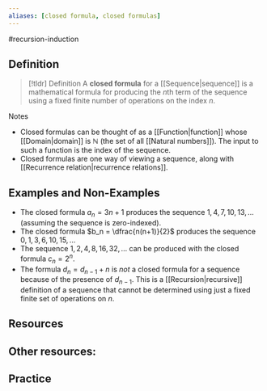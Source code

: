 ```yaml
---
aliases: [closed formula, closed formulas]
--- 
```


#recursion-induction 

## Definition 

> [!tldr] Definition
> A **closed formula** for a [[Sequence|sequence]] is a mathematical formula for producing the $n$th term of the sequence using a fixed finite number of operations on the index $n$. 

Notes
- Closed formulas can be thought of as a [[Function|function]] whose [[Domain|domain]] is $\mathbb{N}$ (the set of all [[Natural numbers]]). The input to such a function is the index of the sequence. 
- Closed formulas are one way of viewing a sequence, along with [[Recurrence relation|recurrence relations]]. 
## Examples and Non-Examples

- The closed formula $a_n = 3n+1$ produces the sequence $1, 4, 7, 10, 13, \dots$ (assuming the sequence is zero-indexed). 
- The closed formula $b_n = \dfrac{n(n+1)}{2}$ produces the sequence $0, 1, 3, 6, 10, 15, \dots$ 
- The sequence $1, 2, 4, 8, 16, 32, \dots$ can be produced with the closed formula $c_n = 2^n$. 
- The formula $d_n = d_{n-1} + n$ is *not* a closed formula for a sequence because of the presence of $d_{n-1}$. This is a [[Recursion|recursive]] definition of a sequence that cannot be determined using just a fixed finite set of operations on $n$. 

## Resources 



Other resources: 
- 

## Practice 
